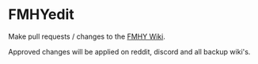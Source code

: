 # FMHYedit
Make pull requests / changes to the [FMHY Wiki](https://www.reddit.com/r/FREEMEDIAHECKYEAH/wiki/index). 

Approved changes will be applied on reddit, discord and all backup wiki's. 
